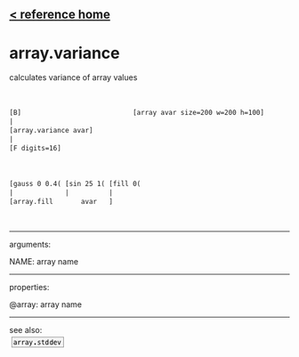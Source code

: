 [< reference home](ceammc_lib.html)
---

# array.variance


calculates variance of array values

```


[B]                            [array avar size=200 w=200 h=100]
|
[array.variance avar]
|
[F digits=16]



[gauss 0 0.4( [sin 25 1( [fill 0(
|             |          |
[array.fill       avar   ]

            
```

---
arguments:

NAME: array name<br>

---
properties:

@array: array name<br>

---
see also:<br>
[![array.stddev](img/object_array.stddev.png)](array.stddev.html)
